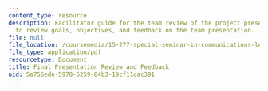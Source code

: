 ```yaml
---
content_type: resource
description: Facilitator guide for the team review of the project presentation videotape
  to review goals, objectives, and feedback on the team presentation.
file: null
file_location: /coursemedia/15-277-special-seminar-in-communications-leadership-and-personal-effectiveness-coaching-fall-2008/5a756ede5978625984b319cf11cac391_guide_11.pdf
file_type: application/pdf
resourcetype: Document
title: Final Presentation Review and Feedback
uid: 5a756ede-5978-6259-84b3-19cf11cac391
---
```

